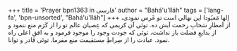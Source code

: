 +++
title = 'Prayer bpn1363 in فارسی'
author = "Bahá'u'lláh"
tags = ['lang-fa', 'bpn-unsorted', "Bahá'u'lláh"]
+++
اِلها مَعبُودا
اين نهالي است تو غَرس نمودی، از اَمطارِ سَحابِ رحمت آبش ده. توئی آن كريمی كه عِصيان عالم  تو را از كَرَم منع ننمود و از بدايعِ فضلت باز نداشت، توئی كه جودت وجود را موجود فرمود و به افقِ اعلی راه نمود. عبادت را از صِراطِ مستقيمت منع مفرما. توئی قادر و توانا.
